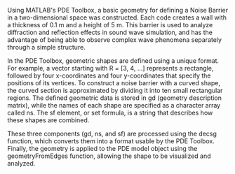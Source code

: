 Using MATLAB's PDE Toolbox, a basic geometry for defining a Noise Barrier in a two-dimensional space was constructed. 
Each code creates a wall with a thickness of 0.1 m and a height of 5 m. 
This barrier is used to analyze diffraction and reflection effects in sound wave simulation, and has the advantage of being able to observe complex wave phenomena separately through a simple structure.

In the PDE Toolbox, geometric shapes are defined using a unique format. 
For example, a vector starting with R = [3, 4, ...] represents a rectangle, followed by four x-coordinates and four y-coordinates that specify the positions of its vertices. 
To construct a noise barrier with a curved shape, the curved section is approximated by dividing it into ten small rectangular regions. 
The defined geometric data is stored in gd (geometry description matrix), while the names of each shape are specified as a character array called ns.
The sf element, or set formula, is a string that describes how these shapes are combined.

These three components (gd, ns, and sf) are processed using the decsg function, which converts them into a format usable by the PDE Toolbox. 
Finally, the geometry is applied to the PDE model object using the geometryFromEdges function, allowing the shape to be visualized and analyzed.
